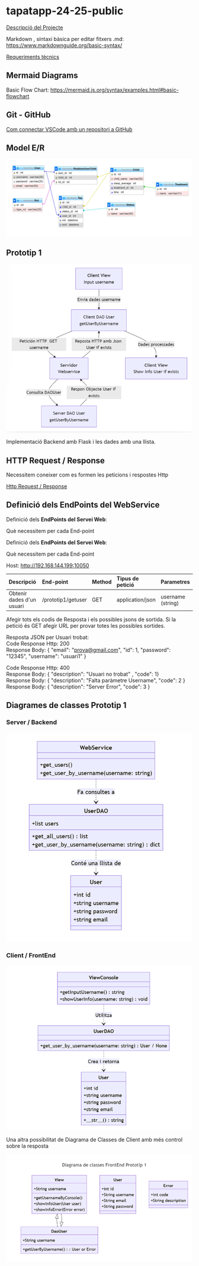 # tapatapp-24-25-public

[Descripció del Projecte](descTapatApp.md) 

Markdown , síntaxi bàsica per editar fitxers .md:  https://www.markdownguide.org/basic-syntax/

[Requeriments tècnics](req-tecnic.md) 

## Mermaid Diagrams

Basic Flow Chart:  https://mermaid.js.org/syntax/examples.html#basic-flowchart

## Git - GitHub

[Com connectar VSCode amb un repositori a GitHub](github.md)


## Model E/R

 ![Model E/R](/BBDD/Model-E-R.png)

## Prototip 1

 ![Prototip1](/charts/diagramaPrototip1.png)

Implementació Backend amb Flask i les dades amb una llista.

## HTTP Request / Response

Necessitem coneixer com es formen les peticions i respostes Http

[Http Request / Response](https://docs.google.com/document/d/1fnAIsfJJZqlMDvWakbqL_R68UjNa1QhgHB6NNKx2TNM)

## Definició dels EndPoints del WebService
Definició dels <b>EndPoints del Servei Web</b>:

Què necessitem per cada End-point

Definició dels <b>EndPoints del Servei Web</b>:

Què necessitem per cada End-point

Host:  http://192.168.144.199:10050  

| Descripció  | End-point     | Method     |Tipus de petició|Parametres|
| :---        |  :---        |  :---        |  :---         |  :---     |  
| Obtenir dades d'un usuari  | /prototip1/getuser|GET | application/json   |  username (string) | 

Afegir tots els codis de Resposta i els possibles jsons de sortida.
Si la petició és GET afegir URL per provar totes les possibles sortides.

Resposta JSON per Usuari trobat:  
Code Response Http: 200
<br/> Response Body: { "email": "prova@gmail.com",   "id": 1,   "password":  "12345",   "username": "usuari1" } 

Code Response Http: 400
<br/> Response Body: { "description":  "Usuari no trobat" ,   "code": 1} 
<br/> Response Body: { "description":  "Falta paràmetre Username",   "code": 2 } 
<br/> Response Body: { "description":  "Server Error",   "code": 3 }





## Diagrames de classes Prototip 1

### Server / Backend
![Diagrama de classes Server](/charts/DiagClassesP1Server.png)

### Client / FrontEnd
 ![Diagrama de classes Client](/charts/DiagClassesP1Client.png)

 Una altra possibilitat de Diagrama de Classes de Client amb més control sobre la resposta

 ![Diagrama de classes Client](/charts/DiagClassesP1Client-v2.png)
 
